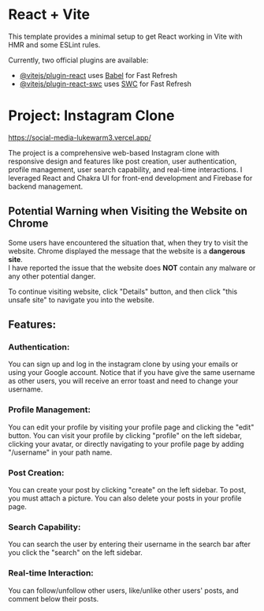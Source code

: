 # React + Vite

This template provides a minimal setup to get React working in Vite with HMR and some ESLint rules.

Currently, two official plugins are available:

- [@vitejs/plugin-react](https://github.com/vitejs/vite-plugin-react/blob/main/packages/plugin-react/README.md) uses [Babel](https://babeljs.io/) for Fast Refresh
- [@vitejs/plugin-react-swc](https://github.com/vitejs/vite-plugin-react-swc) uses [SWC](https://swc.rs/) for Fast Refresh

# Project: Instagram Clone
https://social-media-lukewarm3.vercel.app/

The project is a comprehensive web-based Instagram clone with responsive design and features like post creation, user authentication, profile management, user search capability, and real-time interactions. 
I leveraged React and Chakra UI for front-end development and Firebase for backend management.

 
## Potential Warning when Visiting the Website on Chrome

Some users have encountered the situation that, when they try to visit the website. Chrome displayed the message that the website is a **dangerous site**. <br>
I have reported the issue that the website does **NOT** contain any malware or any other potential danger. <br>

To continue visiting website, click "Details" button, and then click "this unsafe site" to navigate you into the website.

## Features:
### Authentication:
You can sign up and log in the instagram clone by using your emails or using your Google account. Notice that if you have give the same username as other users, you will receive an error toast and need to change your username.

### Profile Management:
You can edit your profile by visiting your profile page and clicking the "edit" button. You can visit your profile by clicking "profile" on the left sidebar, clicking your avatar, or directly navigating to your profile page by adding "/username" in your path name.

### Post Creation:
You can create your post by clicking "create" on the left sidebar. To post, you must attach a picture. You can also delete your posts in your profile page.

### Search Capability:
You can search the user by entering their username in the search bar after you click the "search" on the left sidebar.

### Real-time Interaction:
You can follow/unfollow other users, like/unlike other users' posts, and comment below their posts.
